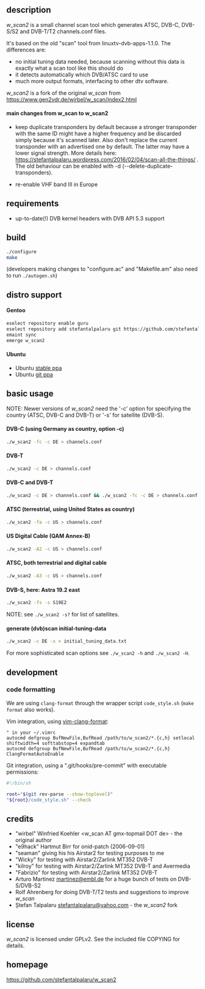 ## description

*w\_scan2* is a small channel scan tool which generates ATSC, DVB-C, DVB-S/S2 and DVB-T/T2 channels.conf files.

It's based on the old "scan" tool from linuxtv-dvb-apps-1.1.0. The differences are:
- no initial tuning data needed, because scanning without this data is exactly
  what a scan tool like this should do
- it detects automatically which DVB/ATSC card to use
- much more output formats, interfacing to other dtv software.

*w\_scan2* is a fork of the original *w\_scan* from https://www.gen2vdr.de/wirbel/w_scan/index2.html

#### main changes from **w\_scan** to **w\_scan2**

- keep duplicate transponders by default because a stronger transponder with
  the same ID might have a higher frequency and be discarded simply because
  it's scanned later. Also don't replace the current transponder with an
  advertised one by default. The latter may have a lower signal strength.
  More details here:
  https://stefantalpalaru.wordpress.com/2016/02/04/scan-all-the-things/ .
  The old behaviour can be enabled with -d (--delete-duplicate-transponders).

- re-enable VHF band III in Europe

## requirements

- up-to-date(!) DVB kernel headers with DVB API 5.3 support

## build

```sh
./configure
make
```

(developers making changes to "configure.ac" and "Makefile.am" also need to run `./autogen.sh`)

## distro support

#### Gentoo

```sh
eselect repository enable guru
eselect repository add stefantalpalaru git https://github.com/stefantalpalaru/gentoo-overlay
emaint sync
emerge w_scan2
```

#### Ubuntu

- Ubuntu [stable ppa](https://code.launchpad.net/~w-scan2/+archive/ubuntu/stable)
- Ubuntu [git ppa](https://code.launchpad.net/~w-scan2/+archive/ubuntu/git)

## basic usage

NOTE: Newer versions of *w\_scan2* need the '-c' option for specifying the
country (ATSC, DVB-C and DVB-T) or '-s' for satellite (DVB-S).


#### DVB-C (using Germany as country, option -c)

```sh
./w_scan2 -fc -c DE > channels.conf
```

#### DVB-T

```sh
./w_scan2 -c DE > channels.conf
```

#### DVB-C and DVB-T

```sh
./w_scan2 -c DE > channels.conf && ./w_scan2 -fc -c DE > channels.conf
```

#### ATSC (terrestrial, using United States as country)

```sh
./w_scan2 -fa -c US > channels.conf
```

#### US Digital Cable (QAM Annex-B)

```sh
./w_scan2 -A2 -c US > channels.conf
```

#### ATSC, both terrestrial and digital cable

```sh
./w_scan2 -A3 -c US > channels.conf
```

#### DVB-S, here: Astra 19.2 east

```sh
./w_scan2 -fs -s S19E2
```

NOTE: see ```./w_scan2 -s?``` for list of satellites.

#### generate (dvb)scan initial-tuning-data

```sh
./w_scan2 -c DE -x > initial_tuning_data.txt
```

For more sophisticated scan options see ```./w_scan2 -h``` and ```./w_scan2 -H```.

## development

### code formatting

We are using `clang-format` through the wrapper script `code_style.sh` (`make format` also works).

Vim integration, using [vim-clang-format](https://github.com/rhysd/vim-clang-format):

```vimrc
" in your ~/.vimrc
autocmd defgroup BufNewFile,BufRead /path/to/w_scan2/*.{c,h} setlocal shiftwidth=4 softtabstop=4 expandtab
autocmd defgroup BufNewFile,BufRead /path/to/w_scan2/*.{c,h} ClangFormatAutoEnable
```

Git integration, using a ".git/hooks/pre-commit" with executable permissions:

```bash
#!/bin/sh

root="$(git rev-parse --show-toplevel)"
"${root}/code_style.sh" --check
```

## credits

- "wirbel" Winfried Koehler <w_scan AT gmx-topmail DOT de> - the original author
- "e9hack" Hartmut Birr for onid-patch (2006-09-01)
- "seaman" giving his his Airstar2 for testing purposes to me
- "Wicky" for testing with Airstar2/Zarlink MT352 DVB-T
- "kilroy" for testing with Airstar2/Zarlink MT352 DVB-T and Avermedia
- "Fabrizio" for testing with Airstar2/Zarlink MT352 DVB-T
- Arturo Martinez <martinez@embl.de> for a huge bunch of tests on DVB-S/DVB-S2
- Rolf Ahrenberg for doing DVB-T/T2 tests and suggestions to improve *w\_scan*
- Ștefan Talpalaru <stefantalpalaru@yahoo.com> - the *w\_scan2* fork

## license

*w\_scan2* is licensed under GPLv2. See the included file COPYING for details.

## homepage

https://github.com/stefantalpalaru/w_scan2


